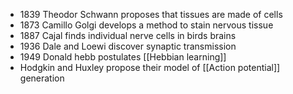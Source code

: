 - 1839 Theodor Schwann proposes that tissues are made of cells
- 1873 Camillo Golgi develops a method to stain nervous tissue
- 1887 Cajal finds individual nerve cells in birds brains
- 1936 Dale and Loewi discover synaptic transmission
- 1949 Donald hebb postulates [[Hebbian learning]]
- Hodgkin and Huxley propose their model of [[Action potential]] generation